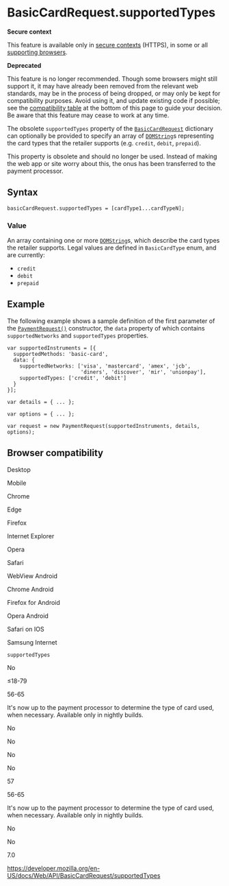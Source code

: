 # BasicCardRequest.supportedTypes

**Secure context**

This feature is available only in [secure contexts](https://developer.mozilla.org/en-US/docs/Web/Security/Secure_Contexts) (HTTPS), in some or all [supporting browsers](#browser_compatibility).

**Deprecated**

This feature is no longer recommended. Though some browsers might still support it, it may have already been removed from the relevant web standards, may be in the process of being dropped, or may only be kept for compatibility purposes. Avoid using it, and update existing code if possible; see the [compatibility table](#browser_compatibility) at the bottom of this page to guide your decision. Be aware that this feature may cease to work at any time.

The obsolete `supportedTypes` property of the [`BasicCardRequest`](../basiccardrequest) dictionary can optionally be provided to specify an array of [`DOMString`](../domstring)s representing the card types that the retailer supports (e.g. `credit`, `debit`, `prepaid`).

This property is obsolete and should no longer be used. Instead of making the web app or site worry about this, the onus has been transferred to the payment processor.

## Syntax

    basicCardRequest.supportedTypes = [cardType1...cardTypeN];

### Value

An array containing one or more [`DOMString`](../domstring)s, which describe the card types the retailer supports. Legal values are defined in `BasicCardType` enum, and are currently:

- `credit`
- `debit`
- `prepaid`

## Example

The following example shows a sample definition of the first parameter of the [`PaymentRequest()`](../paymentrequest/paymentrequest) constructor, the `data` property of which contains `supportedNetworks` and `supportedTypes` properties.

    var supportedInstruments = [{
      supportedMethods: 'basic-card',
      data: {
        supportedNetworks: ['visa', 'mastercard', 'amex', 'jcb',
                            'diners', 'discover', 'mir', 'unionpay'],
        supportedTypes: ['credit', 'debit']
      }
    }];

    var details = { ... };

    var options = { ... };

    var request = new PaymentRequest(supportedInstruments, details, options);

## Browser compatibility

Desktop

Mobile

Chrome

Edge

Firefox

Internet Explorer

Opera

Safari

WebView Android

Chrome Android

Firefox for Android

Opera Android

Safari on IOS

Samsung Internet

`supportedTypes`

No

≤18-79

56-65

It's now up to the payment processor to determine the type of card used, when necessary. Available only in nightly builds.

No

No

No

No

57

56-65

It's now up to the payment processor to determine the type of card used, when necessary. Available only in nightly builds.

No

No

7.0

<a href="https://developer.mozilla.org/en-US/docs/Web/API/BasicCardRequest/supportedTypes" class="_attribution-link">https://developer.mozilla.org/en-US/docs/Web/API/BasicCardRequest/supportedTypes</a>
